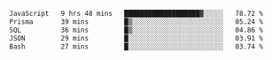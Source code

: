 
<!--START_SECTION:waka-->

```txt
JavaScript   9 hrs 48 mins   ███████████████████▓░░░░░   78.72 %
Prisma       39 mins         █▒░░░░░░░░░░░░░░░░░░░░░░░   05.24 %
SQL          36 mins         █▒░░░░░░░░░░░░░░░░░░░░░░░   04.86 %
JSON         29 mins         █░░░░░░░░░░░░░░░░░░░░░░░░   03.91 %
Bash         27 mins         █░░░░░░░░░░░░░░░░░░░░░░░░   03.74 %
```

<!--END_SECTION:waka-->
